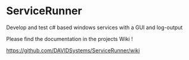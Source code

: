 # ServiceRunner
Develop and test c# based windows services with a GUI and log-output

Please find the documentation in the projects Wiki !

https://github.com/DAVIDSystems/ServiceRunner/wiki
